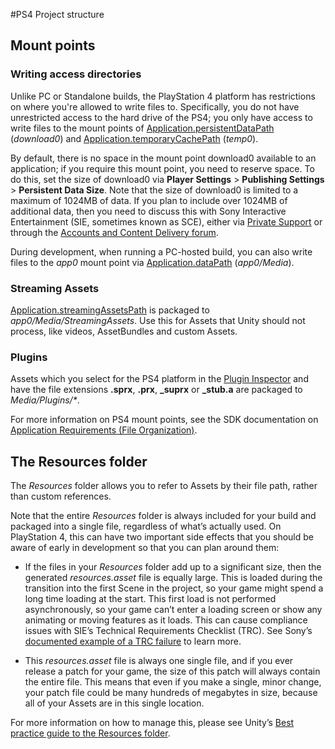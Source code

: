 #PS4 Project structure

## Mount points

### Writing access directories

Unlike PC or Standalone builds, the PlayStation 4 platform has restrictions on where you're allowed to write files to. Specifically, you do not have unrestricted access to the hard drive of the PS4; you only have access to write files to the mount points of [Application.persistentDataPath](ScriptRef:Application-persistentDataPath.html) (_download0_) and [Application.temporaryCachePath](ScriptRef:Application-temporaryCachePath.html) (_temp0_).

By default, there is no space in the mount point download0 available to an application; if you require this mount point, you need to reserve space. To do this, set the size of download0 via __Player Settings__ > __Publishing Settings__ > __Persistent Data Size__. Note that the size of download0 is limited to a maximum of 1024MB of data. If you plan to include over 1024MB of additional data, then you need to discuss this with Sony Interactive Entertainment (SIE, sometimes known as SCE), either via [Private Support](https://ps4.scedev.net/support/newissue) or through the [Accounts and Content Delivery forum](https://ps4.scedev.net/forums/forum/24/).

During development, when running a PC-hosted build, you can also write files to the _app0_ mount point via [Application.dataPath](ScriptRef:Application-dataPath.html) (_app0/Media_).

### Streaming Assets

[Application.streamingAssetsPath](ScriptRef:Application-streamingAssetsPath.html) is packaged to _app0/Media/StreamingAssets_. Use this for Assets that Unity should not process, like videos, AssetBundles and custom Assets.

### Plugins

Assets which you select for the PS4 platform in the [Plugin Inspector](PluginInspector) and have the file extensions **.sprx**, **.prx**, **\_suprx** or **\_stub.a** are packaged to _Media/Plugins/*_.

For more information on PS4 mount points, see the SDK documentation on [Application Requirements (File Organization)](https://ps4.scedev.net/resources/documents/SDK/latest/Application_Requirements_File_Organization/0001.html).

## The Resources folder

The _Resources_ folder allows you to refer to Assets by their file path, rather than custom references. 

Note that the entire _Resources_ folder is always included for your build and packaged into a single file, regardless of what’s actually used. On PlayStation 4, this can have two important side effects that you should be aware of early in development so that you can plan around them:

* If the files in your _Resources_ folder add up to a significant size, then the generated _resources.asset_ file is equally large. This is loaded during the transition into the first Scene in the project, so your game might spend a long time loading at the start. This first load is not performed asynchronously, so your game can’t enter a loading screen or show any animating or moving features as it loads. This can cause compliance issues with SIE’s Technical Requirements Checklist (TRC). See Sony’s [documented example of a TRC failure](https://ps4.scedev.net/resources/documents/TRC/1.5/TRC/R4018.html) to learn more.

* This _resources.asset_ file is always one single file, and if you ever release a patch for your game, the size of this patch will always contain the entire file. This means that even if you make a single, minor change, your patch file could be many hundreds of megabytes in size, because all of your Assets are in this single location.

For more information on how to manage this, please see Unity’s [Best practice guide to the Resources folder](https://unity3d.com/learn/tutorials/topics/best-practices/resources-folder).

